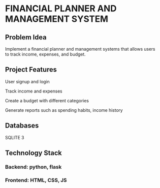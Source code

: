 # FINANCIAL PLANNER AND MANAGEMENT SYSTEM

## Problem Idea 
Implement a financial planner and management systems that allows users to track income, expenses, and budget.   
 
## Project Features 

 User signup and login 

 Track income and expenses 

 Create a budget with different categories 

 Generate reports such as spending habits, income history 

 
## Databases 
SQLITE 3
 
## Technology Stack 
### Backend: python, flask 
### Frontend: HTML, CSS, JS 

